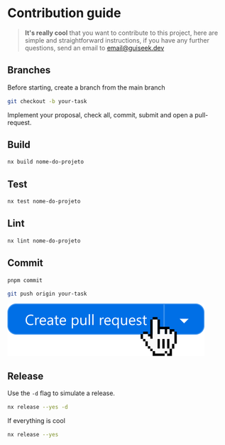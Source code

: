 # Contribution guide

> **It's really cool** that you want to contribute to this project, here are simple and straightforward instructions, if you have any further questions, send an email to [email@guiseek.dev](mailto:email@guiseek.dev)

## Branches

Before starting, create a branch from the main branch

```sh
git checkout -b your-task
```

Implement your proposal, check all, commit, submit and open a pull-request.

## Build

```sh
nx build nome-do-projeto
```

## Test

```sh
nx test nome-do-projeto
```

## Lint

```sh
nx lint nome-do-projeto
```


## Commit

```sh
pnpm commit
```

```sh
git push origin your-task
```

![click](./design/pr-button.svg)

## Release

Use the `-d` flag to simulate a release.

```sh
nx release --yes -d
```

If everything is cool

```sh
nx release --yes
```